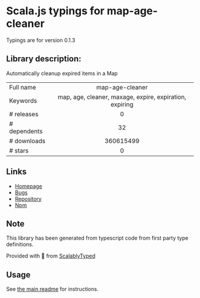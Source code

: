 
# Scala.js typings for map-age-cleaner

Typings are for version 0.1.3

## Library description:
Automatically cleanup expired items in a Map

|                    |                 |
| ------------------ | :-------------: |
| Full name          | map-age-cleaner |
| Keywords           | map, age, cleaner, maxage, expire, expiration, expiring |
| # releases         | 0 |
| # dependents       | 32 |
| # downloads        | 360615499 |
| # stars            | 0 |

## Links
- [Homepage](https://github.com/SamVerschueren/map-age-cleaner#readme)
- [Bugs](https://github.com/SamVerschueren/map-age-cleaner/issues)
- [Repository](https://github.com/SamVerschueren/map-age-cleaner)
- [Npm](https://www.npmjs.com/package/map-age-cleaner)
    


## Note
This library has been generated from typescript code from first party type definitions.

Provided with :purple_heart: from [ScalablyTyped](https://github.com/oyvindberg/ScalablyTyped)

## Usage
See [the main readme](../../readme.md) for instructions.


